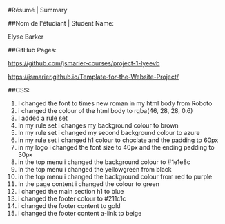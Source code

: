 #Résumé | Summary

##Nom de l'étudiant | Student Name:

Elyse Barker

##GitHub Pages:

https://github.com/jsmarier-courses/project-1-lyeevb

https://jsmarier.github.io/Template-for-the-Website-Project/

##CSS:

1. I changed the font to times new roman in my html body  from Roboto
2. i changed the colour of the html body to rgba(46, 28, 28, 0.6)
3. I added a rule set
4. In my rule set i changes my background colour to brown 
5. In my rule set i changed my second background colour to azure 
6. in my rule set i changed  h1 colour to choclate  and the padding to 60px
7. in my logo i changed the font size to 40px and the ending padding to 30px
8. in the top menu i changed the background colour to #1e1e8c
9. In the top menu i changed the yellowgreen  from black 
10. in the top menu i changed the background colour from red to purple
11. In the page content i changed the colour to green 
12. I changed the main section h1 to blue
13. i changed the footer colour to #211c1c
14. i changed the footer content to gold 
15. i changed the footer content a-link to beige  

